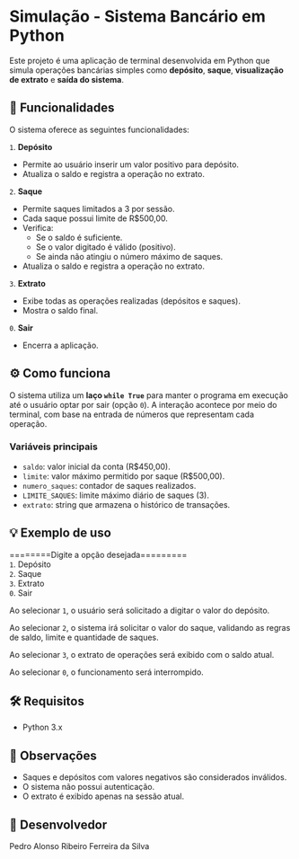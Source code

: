 # Simulação - Sistema Bancário em Python

Este projeto é uma aplicação de terminal desenvolvida em Python que simula operações bancárias simples como **depósito**, **saque**, **visualização de extrato** e **saída do sistema**.

## 🚀 Funcionalidades

O sistema oferece as seguintes funcionalidades:

`1`. **Depósito**
   - Permite ao usuário inserir um valor positivo para depósito.
   - Atualiza o saldo e registra a operação no extrato.

`2`. **Saque**
   - Permite saques limitados a 3 por sessão.
   - Cada saque possui limite de R$500,00.
   - Verifica:
     - Se o saldo é suficiente.
     - Se o valor digitado é válido (positivo).
     - Se ainda não atingiu o número máximo de saques.
   - Atualiza o saldo e registra a operação no extrato.

`3`. **Extrato**
   - Exibe todas as operações realizadas (depósitos e saques).
   - Mostra o saldo final.

`0`. **Sair**
   - Encerra a aplicação.

## ⚙️ Como funciona

O sistema utiliza um **laço `while True`** para manter o programa em execução até o usuário optar por sair (opção `0`). A interação acontece por meio do terminal, com base na entrada de números que representam cada operação.

### Variáveis principais

- `saldo`: valor inicial da conta (R$450,00).
- `limite`: valor máximo permitido por saque (R$500,00).
- `numero_saques`: contador de saques realizados.
- `LIMITE_SAQUES`: limite máximo diário de saques (3).
- `extrato`: string que armazena o histórico de transações.

## 💡 Exemplo de uso

========Digite a opção desejada========= <br>
`1`. Depósito <br>
`2`. Saque <br>
`3`. Extrato <br>
`0`. Sair 


Ao selecionar `1`, o usuário será solicitado a digitar o valor do depósito.

Ao selecionar `2`, o sistema irá solicitar o valor do saque, validando as regras de saldo, limite e quantidade de saques.

Ao selecionar `3`, o extrato de operações será exibido com o saldo atual.

Ao selecionar `0`, o funcionamento será interrompido.

## 🛠️ Requisitos

- Python 3.x

## 📌 Observações

- Saques e depósitos com valores negativos são considerados inválidos.
- O sistema não possui autenticação.
- O extrato é exibido apenas na sessão atual.

## 🙋 Desenvolvedor
Pedro Alonso Ribeiro Ferreira da Silva

